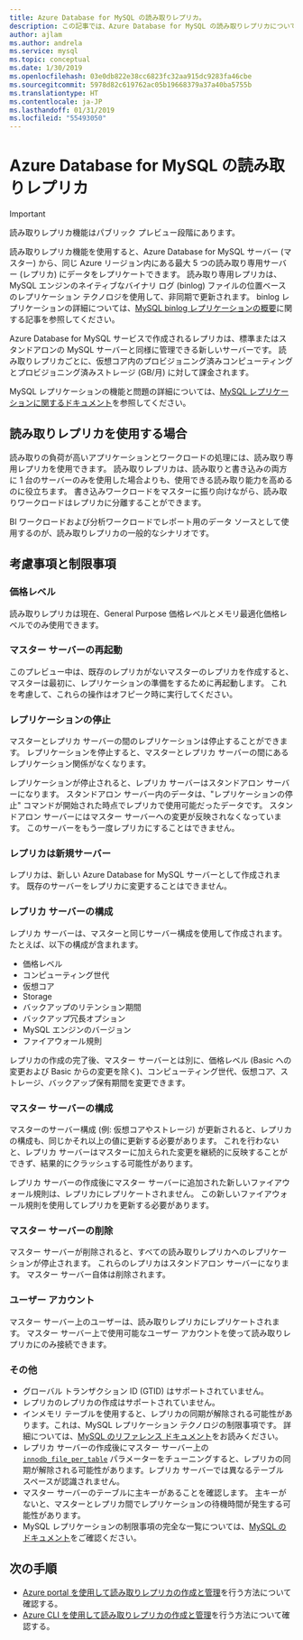 ```yaml
---
title: Azure Database for MySQL の読み取りレプリカ。
description: この記事では、Azure Database for MySQL の読み取りレプリカについて説明します。
author: ajlam
ms.author: andrela
ms.service: mysql
ms.topic: conceptual
ms.date: 1/30/2019
ms.openlocfilehash: 03e0db822e38cc6823fc32aa915dc9283fa46cbe
ms.sourcegitcommit: 5978d82c619762ac05b19668379a37a40ba5755b
ms.translationtype: HT
ms.contentlocale: ja-JP
ms.lasthandoff: 01/31/2019
ms.locfileid: "55493050"
---
```

# <a name="read-replicas-in-azure-database-for-mysql"></a>Azure Database for MySQL の読み取りレプリカ

> [!IMPORTANT]
> 読み取りレプリカ機能はパブリック プレビュー段階にあります。

読み取りレプリカ機能を使用すると、Azure Database for MySQL サーバー (マスター) から、同じ Azure リージョン内にある最大 5 つの読み取り専用サーバー (レプリカ) にデータをレプリケートできます。 読み取り専用レプリカは、MySQL エンジンのネイティブなバイナリ ログ (binlog) ファイルの位置ベースのレプリケーション テクノロジを使用して、非同期で更新されます。 binlog レプリケーションの詳細については、[MySQL binlog レプリケーションの概要](https://dev.mysql.com/doc/refman/5.7/en/binlog-replication-configuration-overview.html)に関する記事を参照してください。

Azure Database for MySQL サービスで作成されるレプリカは、標準またはスタンドアロンの MySQL サーバーと同様に管理できる新しいサーバーです。 読み取りレプリカごとに、仮想コア内のプロビジョニング済みコンピューティングとプロビジョニング済みストレージ (GB/月) に対して課金されます。 


MySQL レプリケーションの機能と問題の詳細については、[MySQL レプリケーションに関するドキュメント](https://dev.mysql.com/doc/refman/5.7/en/replication-features.html)を参照してください。

## <a name="when-to-use-read-replicas"></a>読み取りレプリカを使用する場合

読み取りの負荷が高いアプリケーションとワークロードの処理には、読み取り専用レプリカを使用できます。 読み取りレプリカは、読み取りと書き込みの両方に 1 台のサーバーのみを使用した場合よりも、使用できる読み取り能力を高めるのに役立ちます。 書き込みワークロードをマスターに振り向けながら、読み取りワークロードはレプリカに分離することができます。

BI ワークロードおよび分析ワークロードでレポート用のデータ ソースとして使用するのが、読み取りレプリカの一般的なシナリオです。

## <a name="considerations-and-limitations"></a>考慮事項と制限事項

### <a name="pricing-tiers"></a>価格レベル

読み取りレプリカは現在、General Purpose 価格レベルとメモリ最適化価格レベルでのみ使用できます。

### <a name="master-server-restart"></a>マスター サーバーの再起動

このプレビュー中は、既存のレプリカがないマスターのレプリカを作成すると、マスターは最初に、レプリケーションの準備をするために再起動します。 これを考慮して、これらの操作はオフピーク時に実行してください。

### <a name="stopping-replication"></a>レプリケーションの停止

マスターとレプリカ サーバーの間のレプリケーションは停止することができます。 レプリケーションを停止すると、マスターとレプリカ サーバーの間にあるレプリケーション関係がなくなります。

レプリケーションが停止されると、レプリカ サーバーはスタンドアロン サーバーになります。 スタンドアロン サーバー内のデータは、"レプリケーションの停止" コマンドが開始された時点でレプリカで使用可能だったデータです。 スタンドアロン サーバーにはマスター サーバーへの変更が反映されなくなっています。 このサーバーをもう一度レプリカにすることはできません。

### <a name="replicas-are-new-servers"></a>レプリカは新規サーバー

レプリカは、新しい Azure Database for MySQL サーバーとして作成されます。 既存のサーバーをレプリカに変更することはできません。

### <a name="replica-server-configuration"></a>レプリカ サーバーの構成

レプリカ サーバーは、マスターと同じサーバー構成を使用して作成されます。たとえば、以下の構成が含まれます。

- 価格レベル 
- コンピューティング世代
- 仮想コア
- Storage
- バックアップのリテンション期間
- バックアップ冗長オプション
- MySQL エンジンのバージョン
- ファイアウォール規則

レプリカの作成の完了後、マスター サーバーとは別に、価格レベル (Basic への変更および Basic からの変更を除く)、コンピューティング世代、仮想コア、ストレージ、バックアップ保有期間を変更できます。

### <a name="master-server-configuration"></a>マスター サーバーの構成

マスターのサーバー構成 (例:  仮想コアやストレージ) が更新されると、レプリカの構成も、同じかそれ以上の値に更新する必要があります。 これを行わないと、レプリカ サーバーはマスターに加えられた変更を継続的に反映することができず、結果的にクラッシュする可能性があります。

レプリカ サーバーの作成後にマスター サーバーに追加された新しいファイアウォール規則は、レプリカにレプリケートされません。 この新しいファイアウォール規則を使用してレプリカを更新する必要があります。

### <a name="deleting-the-master-server"></a>マスター サーバーの削除

マスター サーバーが削除されると、すべての読み取りレプリカへのレプリケーションが停止されます。 これらのレプリカはスタンドアロン サーバーになります。 マスター サーバー自体は削除されます。

### <a name="user-accounts"></a>ユーザー アカウント

マスター サーバー上のユーザーは、読み取りレプリカにレプリケートされます。 マスター サーバー上で使用可能なユーザー アカウントを使って読み取りレプリカにのみ接続できます。

### <a name="other"></a>その他

- グローバル トランザクション ID (GTID) はサポートされていません。
- レプリカのレプリカの作成はサポートされていません。
- インメモリ テーブルを使用すると、レプリカの同期が解除される可能性があります。これは、MySQL レプリケーション テクノロジの制限事項です。 詳細については、[MySQL のリファレンス ドキュメント](https://dev.mysql.com/doc/refman/5.7/en/replication-features-memory.html)をお読みください。
- レプリカ サーバーの作成後にマスター サーバー上の [`innodb_file_per_table`](https://dev.mysql.com/doc/refman/5.7/en/innodb-multiple-tablespaces.html) パラメーターをチューニングすると、レプリカの同期が解除される可能性があります。レプリカ サーバーでは異なるテーブル スペースが認識されません。
- マスター サーバーのテーブルに主キーがあることを確認します。 主キーがないと、マスターとレプリカ間でレプリケーションの待機時間が発生する可能性があります。
- MySQL レプリケーションの制限事項の完全な一覧については、[MySQL のドキュメント](https://dev.mysql.com/doc/refman/5.7/en/replication-features.html)をご確認ください。


## <a name="next-steps"></a>次の手順

- [Azure portal を使用して読み取りレプリカの作成と管理](howto-read-replicas-portal.md)を行う方法について確認する。
- [Azure CLI を使用して読み取りレプリカの作成と管理](howto-read-replicas-cli.md)を行う方法について確認する。
